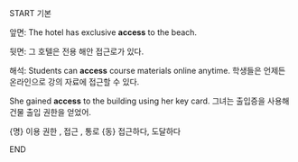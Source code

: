 START
기본

앞면:
The hotel has exclusive **access** to the beach. 

뒷면:
그 호텔은 전용 해안 접근로가 있다.

해석:
Students can **access** course materials online anytime.
학생들은 언제든 온라인으로 강의 자료에 접근할 수 있다.

She gained **access** to the building using her key card.
그녀는 출입증을 사용해 건물 출입 권한을 얻었어.

{명} 이용 권한 , 접근 , 통로
{동} 접근하다, 도달하다
<!--ID: 1742872277843-->
END
